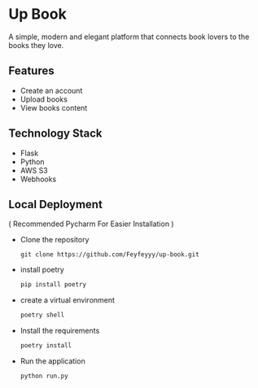 # Up Book

A simple, modern and elegant platform that connects book lovers to the books they love.

## Features
- Create an account
- Upload books
- View books content

## Technology Stack
- Flask
- Python
- AWS S3
- Webhooks

## Local Deployment
( Recommended Pycharm For Easier Installation )
- Clone the repository
    ```
    git clone https://github.com/Feyfeyyy/up-book.git
    ```
- install poetry
    ```python
    pip install poetry
    ```
- create a virtual environment
    ```python
    poetry shell
    ```
- Install the requirements
    ```python
    poetry install
    ```
- Run the application
    ```python
    python run.py
    ```
